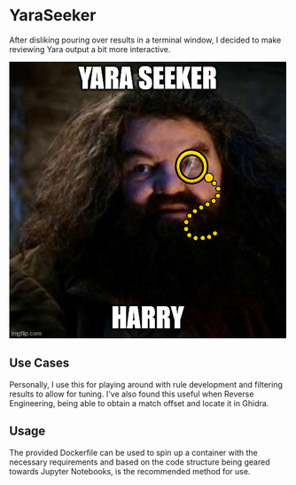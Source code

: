 # YaraSeeker

After disliking pouring over results in a terminal window, I decided to make reviewing Yara output a bit more interactive.


![Hagrid](seeker.jpg)

## Use Cases

Personally, I use this for playing around with rule development and filtering results to allow for tuning. I've also found this useful when Reverse Engineering, being able to obtain a match offset and locate it in Ghidra.

## Usage

The provided Dockerfile can be used to spin up a container with the necessary requirements and based on the code structure being geared towards Jupyter Notebooks, is the recommended method for use.